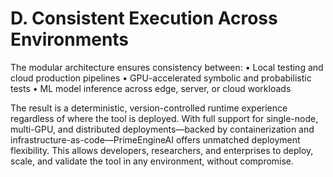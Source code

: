 # D. Consistent Execution Across Environments

The modular architecture ensures consistency between:
• Local testing and cloud production pipelines
• GPU-accelerated symbolic and probabilistic tests
• ML model inference across edge, server, or cloud workloads

The result is a deterministic, version-controlled runtime experience regardless of where the tool is deployed. With full support for single-node, multi-GPU, and distributed deployments—backed by containerization and infrastructure-as-code—PrimeEngineAI offers unmatched deployment flexibility. This allows developers, researchers, and enterprises to deploy, scale, and validate the tool in any environment, without compromise.

